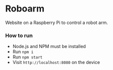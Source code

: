 # Roboarm
Website on a Raspberry Pi to control a robot arm.

### How to run
* Node.js and NPM must be installed
* Run `npm i`
* Run `npm start`
* Visit `http://localhost:8080` on the device
